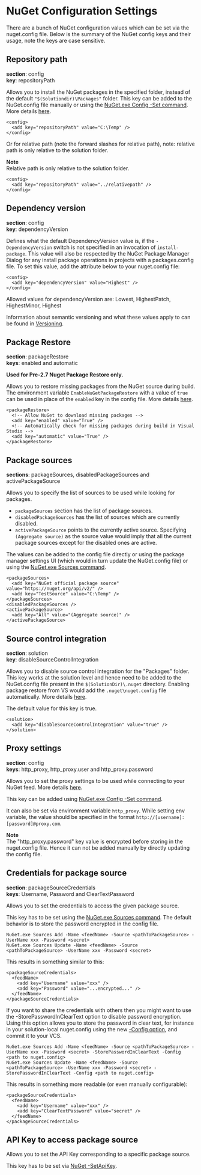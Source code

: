 # NuGet Configuration Settings

There are a bunch of NuGet configuration values which can be set via the nuget.config file.
Below is the summary of the NuGet config keys and their usage, note the keys are case sensitive.

## Repository path

**section**: config  
**key**: repositoryPath

Allows  you to install the NuGet packages in the specified folder, instead of the default `"$(Solutiondir)\Packages"` folder.
This key can be added to the NuGet.config file manually or using the [NuGet.exe Config -Set command](Command-Line-Reference#config-command).
More details [here](../Release-Notes/NuGet-2.1#specify-%E2%80%98packages%E2%80%99-folder-location).

    <config>
      <add key="repositoryPath" value="C:\Temp" />
    </config>

Or for relative path (note the forward slashes for relative path), note: relative path is only relative to the solution folder.

<p class="info">
<strong>Note</strong><br/>Relative path is only relative to the solution folder.
</p>

    <config>
      <add key="repositoryPath" value="../relativepath" />
    </config>
   
## Dependency version

**section**: config  
**key**: dependencyVersion

Defines what the default DependencyVersion value is, if the `-DependencyVersion` switch is not specified in an invocation of `install-package`.
This value will also be respected by the NuGet Package Manager Dialog for any install package operations in projects with a packages.config file.
To set this value, add the attribute below to your nuget.config file:

    <config>
      <add key="dependencyVersion" value="Highest" />
    </config>

Allowed values for dependencyVersion are: Lowest, HighestPatch, HighestMinor, Highest

Information about semantic versioning and what these values apply to can be found in [Versioning](../Create/Versioning#really-brief-introduction-to-semver).

## Package Restore

**section**: packageRestore  
**keys**: enabled and automatic

**Used for Pre-2.7 Nuget Package Restore only.**

Allows you to restore missing packages from the NuGet source during build.
The environment variable `EnableNuGetPackageRestore` with a value of `true` can be used in place of the `enabled` key in the config file.
More details [here](Package-Restore).

    <packageRestore>
      <!-- Allow NuGet to download missing packages -->
      <add key="enabled" value="True" />
      <!-- Automatically check for missing packages during build in Visual Studio -->
      <add key="automatic" value="True" />
    </packageRestore>

## Package sources

**sections**: packageSources, disabledPackageSources and activePackageSource  

Allows you to specify the list of sources to be used while looking for packages.

* `packageSources` section has the list of package sources.
* `disabledPackageSources` has the list of sources which are currently disabled.
* `activePackageSource` points to the currently active source. Specifying `(Aggregate source)` as the source value would imply that all the current package sources except for the disabled ones are active.

The values can be added to the config file directly or using the package manager settings UI (which would in turn update the NuGet.config file) or using the [NuGet.exe Sources command](Command-Line-Reference#sources-command).

    <packageSources>
      <add key="NuGet official package source" value="https://nuget.org/api/v2/" />
      <add key="TestSource" value="C:\Temp" />
    </packageSources>
    <disabledPackageSources />
    <activePackageSource>
      <add key="All" value="(Aggregate source)" />
    </activePackageSource>

## Source control integration

**section**: solution  
**key**: disableSourceControlIntegration

Allows you to disable source control integration for the "Packages" folder.
This key works at the solution level and hence need to be added to the NuGet.config file present in the `$(SolutionDir)\.nuget` directory.
Enabling package restore from VS would add the `.nuget\nuget.config` file automatically.
More details [here](../Docs/Workflows/Using-NuGet-without-committing-packages).

The default value for this key is true.

    <solution>
      <add key="disableSourceControlIntegration" value="true" />
    </solution>

## Proxy settings

**section**: config  
**keys**: http_proxy, http_proxy.user and http_proxy.password

Allows you to set the proxy settings to be used while connecting to your NuGet feed.
More details [here](http://skolima.blogspot.com/2012/07/nuget-proxy-settings.html).

This key can be added using [NuGet.exe Config -Set command](Command-Line-Reference#config-command).

It can also be set via environment variable `http_proxy`.
While setting env variable, the value should be specified in the format `http://[username]:[password]@proxy.com`.

<p class="info">
<strong>Note</strong><br />The "http_proxy.password" key value is encrypted before storing in the nuget.config file.
Hence it can not be added manually by directly updating the config file.
</p>

## Credentials for package source

**section**: packageSourceCredentials  
**keys**: Username, Password and ClearTextPassword

Allows you to set the credentials to access the given package source.

This key has to be set using the [NuGet.exe Sources command](Command-Line-Reference#sources-command).
The default behavior is to store the password encrypted in the config file.

    NuGet.exe Sources Add -Name <feedName> -Source <pathToPackageSource> -UserName xxx -Password <secret>
    NuGet.exe Sources Update -Name <feedName> -Source <pathToPackageSource> -UserName xxx -Password <secret> 

This results in something similar to this:

    <packageSourceCredentials>
      <feedName>
        <add key="Username" value="xxx" />
        <add key="Password" value="...encrypted..." />
      </feedName>
    </packageSourceCredentials>

If you want to share the credentials with others then you might want to use the -StorePasswordInClearText option to disable password encryption.
Using this option allows you to store the password in clear text, for instance in your solution-local nuget.config using the new [-Config option](Command-Line-Reference#config-command), and commit it to your VCS.

    NuGet.exe Sources Add -Name <feedName> -Source <pathToPackageSource> -UserName xxx -Password <secret> -StorePasswordInClearText -Config <path to nuget.config>
    NuGet.exe Sources Update -Name <feedName> -Source <pathToPackageSource> -UserName xxx -Password <secret> -StorePasswordInClearText -Config <path to nuget.config>

This results in something more readable (or even manually configurable):

    <packageSourceCredentials>
      <feedName>
        <add key="Username" value="xxx" />
        <add key="ClearTextPassword" value="secret" />
      </feedName>
    </packageSourceCredentials>

## API Key to access package source

Allows you to set the API Key corresponding to a specific package source.

This key has to be set via [NuGet -SetApiKey](Command-Line-Reference#setapikey-command).
